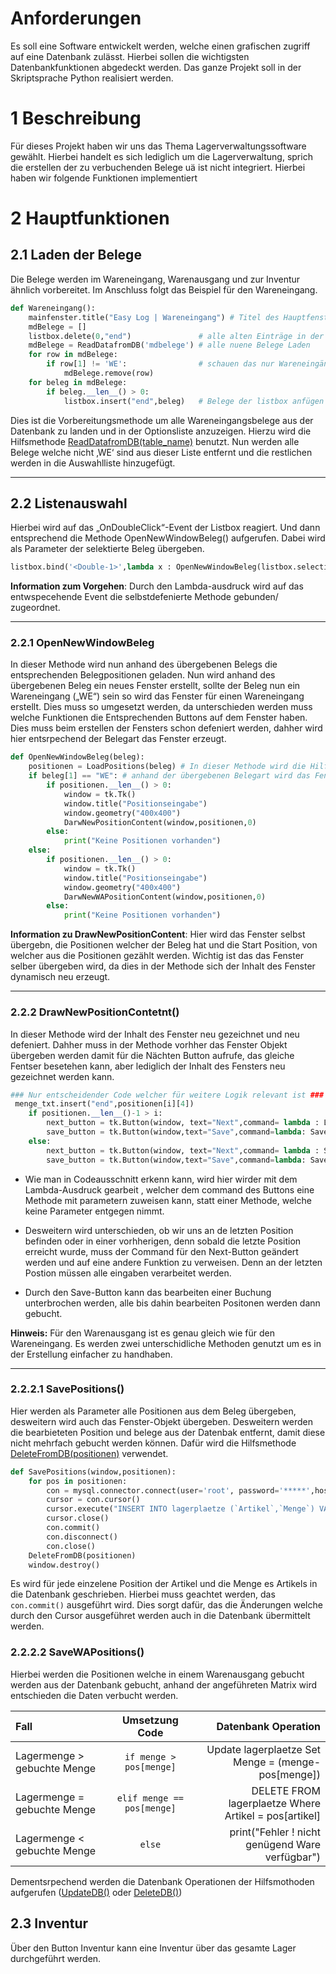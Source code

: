 # Anforderungen

Es soll eine Software entwickelt werden, welche einen grafischen zugriff auf eine Datenbank zulässt. Hierbei sollen die wichtigsten Datenbankfunktionen abgedeckt werden. Das ganze Projekt soll in der Skriptsprache Python realisiert werden.

# 1 Beschreibung

Für dieses Projekt haben wir uns das Thema Lagerverwaltungssoftware gewählt. Hierbei handelt es sich lediglich um die Lagerverwaltung, sprich die erstellen der zu verbuchenden Belege uä ist nicht integriert. Hierbei haben wir folgende Funktionen implementiert

# 2 Hauptfunktionen

## 2.1 Laden der Belege

Die Belege werden im Wareneingang, Warenausgang und zur Inventur ähnlich vorbereitet. Im Anschluss folgt das Beispiel für den Wareneingang.

```python
def Wareneingang():
    mainfenster.title("Easy Log | Wareneingang") # Titel des Hauptfensters ändern
    mdBelege = []
    listbox.delete(0,"end")               # alle alten Einträge in der Liste löschen
    mdBelege = ReadDatafromDB('mdbelege') # alle nuene Belege Laden
    for row in mdBelege:        
        if row[1] != 'WE':                # schauen das nur Wareneingänge in der Liste bleiben
            mdBelege.remove(row)
    for beleg in mdBelege:
        if beleg.__len__() > 0:
            listbox.insert("end",beleg)   # Belege der listbox anfügen 
```

Dies ist die Vorbereitungsmethode um alle Wareneingangsbelege aus der Datenbank zu landen und in der Optionsliste anzuzeigen. Hierzu wird die Hilfsmethode [ReadDatafromDB(table_name)]() benutzt. Nun werden alle Belege welche nicht ‚WE‘ sind aus dieser Liste entfernt und die restlichen werden in die Auswahlliste hinzugefügt.

---

## 2.2 Listenauswahl

Hierbei wird auf das „OnDoubleClick“-Event der Listbox reagiert. Und dann entsprechend die Methode OpenNewWindowBeleg() aufgerufen. Dabei wird als Parameter der selektierte Beleg übergeben.

```python
listbox.bind('<Double-1>',lambda x : OpenNewWindowBeleg(listbox.selection_get().split())) 
```

**Information zum Vorgehen**: Durch den Lambda-ausdruck wird auf das entwspecehende Event die selbstdefenierte Methode gebunden/ zugeordnet.

---

### 2.2.1 OpenNewWindowBeleg

In dieser Methode wird nun anhand des übergebenen Belegs die entsprechenden Belegpositionen geladen. Nun wird anhand des übergebenen Beleg ein neues Fenster erstellt, sollte der Beleg nun ein Wareneingang („WE“) sein so wird das Fenster für einen Wareneingang erstellt. Dies muss so umgesetzt werden, da unterschieden werden muss welche Funktionen die Entsprechenden Buttons auf dem Fenster haben. Dies muss beim erstellen der Fensters schon defeniert werden, dahher wird hier entsrpechend der Belegart das Fenster erzeugt.

```python
def OpenNewWindowBeleg(beleg):
    positionen = LoadPositions(beleg) # In dieser Methode wird die Hilfsmethode LoadDatafromDB(mdbelegepositionen) aufgerufen
    if beleg[1] == "WE": # anhand der übergebenen Belegart wird das Fenster dynamisch genneriert 
        if positionen.__len__() > 0:
            window = tk.Tk()
            window.title("Positionseingabe")
            window.geometry("400x400")                   
            DarwNewPositionContent(window,positionen,0)
        else:
            print("Keine Positionen vorhanden")
    else:
        if positionen.__len__() > 0:
            window = tk.Tk()
            window.title("Positionseingabe")
            window.geometry("400x400")                   
            DarwNewWAPositionContent(window,positionen,0)
        else:
            print("Keine Positionen vorhanden")
```

**Information zu DrawNewPositionContent**: Hier wird das Fenster selbst übergebn, die Positionen welcher der Beleg hat und die Start Position, von welcher aus die Positionen gezählt werden. Wichtig ist das das Fenster selber übergeben wird, da dies in der Methode sich der Inhalt des Fenster dynamisch neu erzeugt.

---

### 2.2.2 DrawNewPositionContetnt()

In dieser Methode wird der Inhalt des Fenster neu gezeichnet und neu defeniert. Dahher muss in der Methode vorhher das Fenster Objekt übergeben werden damit für die Nächten Button aufrufe, das gleiche Fentser besetehen kann, aber lediglich der Inhalt des Fensters neu gezeichnet werden kann.

```python
### Nur entscheidender Code welcher für weitere Logik relevant ist ###
 menge_txt.insert("end",positionen[i][4])
    if positionen.__len__()-1 > i:
        next_button = tk.Button(window, text="Next",command= lambda : LoadNewPosition(window,positionen,i,menge_txt.get("1.0","end")), height= 5, width=10)
        save_button = tk.Button(window,text="Save",command=lambda: SavePositions(window,positionen), height= 5, width=10) 
    else:
        next_button = tk.Button(window, text="Next",command= lambda : SaveAtLastPositions(window,positionen,i,menge_txt.get("1.0","end").strip()), height= 5, width=10)
        save_button = tk.Button(window,text="Save",command=lambda: SavePositions(window,positionen), height= 5, width=10) 
```

- Wie man in Codeausschnitt erkenn kann, wird hier wirder mit dem Lambda-Ausdruck gearbeit , welcher dem command des Buttons eine Methode mit parametern zuweisen kann, statt einer Methode, welche keine Parameter entgegen nimmt.

- Desweitern wird unterschieden, ob wir uns an de letzten Position befinden oder in einer vorhherigen, denn sobald die letzte Position erreicht wurde, muss der Command für den Next-Button geändert werden und auf eine andere Funktion zu verweisen. Denn an der letzten Postion müssen alle eingaben verarbeitet werden.

- Durch den Save-Button kann das bearbeiten einer Buchung unterbrochen werden, alle bis dahin bearbeiten Positonen werden dann gebucht.

**Hinweis:** Für den Warenausgang ist es genau gleich wie für den Wareneingang. Es werden zwei unterschidliche Methoden genutzt um es in der Erstellung einfacher zu handhaben.

---

### 2.2.2.1 SavePositions()

Hier werden als Parameter alle Positionen aus dem Beleg übergeben, desweitern wird auch das Fenster-Objekt übergeben. Desweitern werden die bearbieteten Position und belege aus der Datenbak entfernt, damit diese nicht mehrfach gebucht werden können. Dafür wird die Hilfsmethode [DeleteFromDB(positionen)]() verwendet.

```python
def SavePositions(window,positionen):
    for pos in positionen:
        con = mysql.connector.connect(user='root', password='*****',host='localhost',database='dbo')
        cursor = con.cursor()
        cursor.execute("INSERT INTO lagerplaetze (`Artikel`,`Menge`) VALUES ( %s , %s)",  (pos[3] , pos[4])) # %s dient als Parameter
        cursor.close()
        con.commit() 
        con.disconnect()
        con.close()
    DeleteFromDB(positionen)
    window.destroy()
```

Es wird für jede einzelene Position der Artikel und die Menge es Artikels in die Datenbank geschrieben. Hierbei muss geachtet werden, das ``` con.commit() ``` ausgeführt wird. Dies sorgt dafür, das die Änderungen welche durch den Cursor ausgeführet werden auch in die Datenbank übermittelt werden.

### 2.2.2.2 SaveWAPositions()

Hierbei werden die Positionen welche in einem Warenausgang gebucht werden aus der Datenbank gebucht, anhand der angeführeten Matrix wird entschieden die Daten verbucht werden.

| Fall | Umsetzung Code | Datenbank Operation |
|:------------------ |:-------------------:| -------------------:|
| Lagermenge > gebuchte Menge | ``` if menge > pos[menge] ```| Update lagerplaetze Set Menge = (menge-pos[menge])|
| Lagermenge = gebuchte Menge| ``` elif menge == pos[menge] ``` | DELETE FROM lagerplaetze Where Artikel = pos[artikel]|
| Lagermenge < gebuchte Menge|``` else ```| print("Fehler ! nicht genügend Ware verfügbar")|

Dementsrpechend werden die Datenbank Operationen der Hilfsmothoden aufgerufen ([UpdateDB()]() oder [DeleteDB()]())

## 2.3 Inventur

Über den Button Inventur kann eine Inventur über das gesamte Lager durchgeführt werden.
